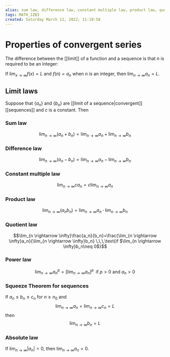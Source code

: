 ```yaml
---
alias: sum law, difference law, constant multiple law, product law, quotient law, power law, Squeeze Theorem, absolute law
tags: MATH_1ZB3
created: Saturday March 12, 2022; 11:19:58 
---
```

# Properties of convergent series
The difference between the [[limit]] of a function and a sequence is that $n$ is required to be an integer: 

If $\lim_{x\rightarrow \infty}f(x)=L$ and $f(n)=a_n$ when $n$ is an integer, then $\lim_{n\rightarrow \infty} a_n=L$. 

## Limit laws
Suppose that $\{a_n\}$ and $\left\{b_n\right\}$ are [[limit of a sequence|convergent]] [[sequences]] and $c$ is a constant. Then

### Sum law
$$\lim_{n\rightarrow\infty}(a_n+b_n)=\lim_{n \rightarrow \infty}a_n + \lim_{n \rightarrow \infty}b_n$$
### Difference law
$$\lim_{n\rightarrow\infty}(a_n-b_n)=\lim_{n \rightarrow \infty}a_n - \lim_{n \rightarrow \infty}b_n$$
### Constant multiple law
$$\lim_{n \rightarrow \infty}ca_n=c\lim_{n \rightarrow \infty}a_n$$
### Product law
$$\lim_{n \rightarrow \infty}(a_nb_n)=\lim_{n \rightarrow \infty}a_n\cdot\lim_{n \rightarrow \infty}b_n$$
### Quotient law
$$\lim_{n \rightarrow \infty}\frac{a_n}{b_n}=\frac{\lim_{n \rightarrow \infty}a_n}{\lim_{n \rightarrow \infty}b_n} \,\,\,\text{if $\lim_{n \rightarrow \infty}b_n\neq 0$}$$
### Power law
$$\lim_{n \rightarrow \infty}a_n^p=\left[\lim_{n \rightarrow \infty}a_n\right]^p\,\,\,\text{if $p>0$ and $a_n>0$}$$
### Squeeze Theorem for sequences
If $a_n\leq b_n\leq c_n$ for $n\geq n_0$ and $$\lim_{n \rightarrow \infty}a_n=\lim_{n \rightarrow \infty}c_n=L$$ then $$\lim_{n \rightarrow \infty}b_n=L$$
### Absolute law
If $\lim_{n \rightarrow \infty}|a_n|=0$, then $\lim_{n \rightarrow \infty}a_n=0$. 